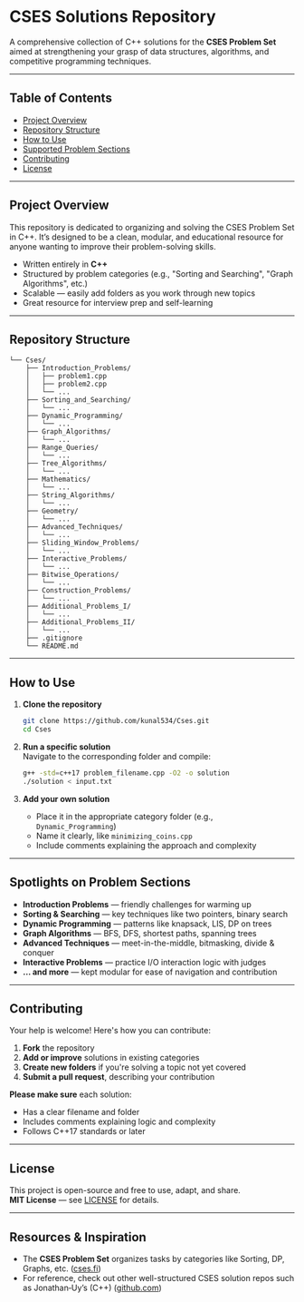 # CSES Solutions Repository

A comprehensive collection of C++ solutions for the **CSES Problem Set** aimed at strengthening your grasp of data structures, algorithms, and competitive programming techniques.

---

## Table of Contents

- [Project Overview](#project-overview)  
- [Repository Structure](#repository-structure)  
- [How to Use](#how-to-use)  
- [Supported Problem Sections](#supported-problem-sections)  
- [Contributing](#contributing)  
- [License](#license)  

---

## Project Overview

This repository is dedicated to organizing and solving the CSES Problem Set in C++. It’s designed to be a clean, modular, and educational resource for anyone wanting to improve their problem-solving skills.

- Written entirely in **C++**
- Structured by problem categories (e.g., "Sorting and Searching", "Graph Algorithms", etc.)
- Scalable — easily add folders as you work through new topics
- Great resource for interview prep and self-learning

---

## Repository Structure

```
└── Cses/
    ├── Introduction_Problems/
    │   ├── problem1.cpp
    │   ├── problem2.cpp
    │   └── ...
    ├── Sorting_and_Searching/
    │   └── ...
    ├── Dynamic_Programming/
    │   └── ...
    ├── Graph_Algorithms/
    │   └── ...
    ├── Range_Queries/
    │   └── ...
    ├── Tree_Algorithms/
    │   └── ...
    ├── Mathematics/
    │   └── ...
    ├── String_Algorithms/
    │   └── ...
    ├── Geometry/
    │   └── ...
    ├── Advanced_Techniques/
    │   └── ...
    ├── Sliding_Window_Problems/
    │   └── ...
    ├── Interactive_Problems/
    │   └── ...
    ├── Bitwise_Operations/
    │   └── ...
    ├── Construction_Problems/
    │   └── ...
    ├── Additional_Problems_I/
    │   └── ...
    ├── Additional_Problems_II/
    │   └── ...
    ├── .gitignore
    └── README.md
```

---

## How to Use

1. **Clone the repository**  
   ```bash
   git clone https://github.com/kunal534/Cses.git
   cd Cses
   ```

2. **Run a specific solution**  
   Navigate to the corresponding folder and compile:
   ```bash
   g++ -std=c++17 problem_filename.cpp -O2 -o solution
   ./solution < input.txt
   ```

3. **Add your own solution**  
   - Place it in the appropriate category folder (e.g., `Dynamic_Programming`)
   - Name it clearly, like `minimizing_coins.cpp`
   - Include comments explaining the approach and complexity

---

## Spotlights on Problem Sections

- **Introduction Problems** — friendly challenges for warming up  
- **Sorting & Searching** — key techniques like two pointers, binary search  
- **Dynamic Programming** — patterns like knapsack, LIS, DP on trees  
- **Graph Algorithms** — BFS, DFS, shortest paths, spanning trees  
- **Advanced Techniques** — meet-in-the-middle, bitmasking, divide & conquer  
- **Interactive Problems** — practice I/O interaction logic with judges  
- **… and more** — kept modular for ease of navigation and contribution

---

## Contributing

Your help is welcome! Here's how you can contribute:

1. **Fork** the repository  
2. **Add or improve** solutions in existing categories  
3. **Create new folders** if you're solving a topic not yet covered  
4. **Submit a pull request**, describing your contribution

**Please make sure** each solution:
- Has a clear filename and folder  
- Includes comments explaining logic and complexity  
- Follows C++17 standards or later

---

## License

This project is open-source and free to use, adapt, and share.  
**MIT License** — see [LICENSE](LICENSE) for details.

---

## Resources & Inspiration

- The **CSES Problem Set** organizes tasks by categories like Sorting, DP, Graphs, etc. ([cses.fi](https://cses.fi/problemset/))  
- For reference, check out other well-structured CSES solution repos such as Jonathan‑Uy’s (C++) ([github.com](https://github.com/Jonathan-Uy/CSES-Solutions))
